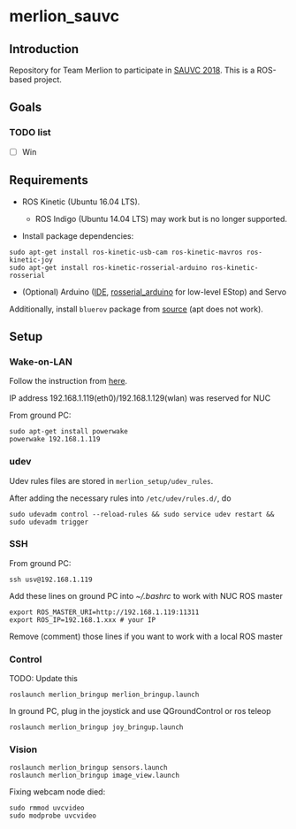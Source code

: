 # merlion_sauvc

## Introduction
Repository for Team Merlion to participate in [SAUVC 2018](https://sauvc.org/). This is a ROS-based project.

## Goals

### TODO list
- [ ] Win

## Requirements
- ROS Kinetic (Ubuntu 16.04 LTS). 
  - ROS Indigo (Ubuntu 14.04 LTS) may work but is no longer supported.

- Install package dependencies:
```
sudo apt-get install ros-kinetic-usb-cam ros-kinetic-mavros ros-kinetic-joy
sudo apt-get install ros-kinetic-rosserial-arduino ros-kinetic-rosserial
```

- (Optional) Arduino ([IDE](https://www.arduino.cc/en/Main/Software), [rosserial_arduino](http://wiki.ros.org/rosserial_arduino/Tutorials) for low-level EStop) and Servo

Additionally, install `bluerov` package from [source](https://github.com/bluerobotics/bluerov-ros-pkg#installation-from-source) (apt does not work).

## Setup
### Wake-on-LAN
Follow the instruction from [here](http://kodi.wiki/view/HOW-TO:Set_up_Wake-on-LAN_for_Ubuntu).

IP address 192.168.1.119(eth0)/192.168.1.129(wlan) was reserved for NUC

From ground PC:
```
sudo apt-get install powerwake
powerwake 192.168.1.119
```

### udev
Udev rules files are stored in `merlion_setup/udev_rules`.

After adding the necessary rules into `/etc/udev/rules.d/`, do
```
sudo udevadm control --reload-rules && sudo service udev restart && sudo udevadm trigger
```

### SSH
From ground PC:
```
ssh usv@192.168.1.119
```

Add these lines on ground PC into *~/.bashrc* to work with NUC ROS master
```
export ROS_MASTER_URI=http://192.168.1.119:11311
export ROS_IP=192.168.1.xxx # your IP
```
Remove (comment) those lines if you want to work with a local ROS master

### Control
TODO: Update this
```
roslaunch merlion_bringup merlion_bringup.launch
```

In ground PC, plug in the joystick and use QGroundControl or ros teleop
```
roslaunch merlion_bringup joy_bringup.launch
```

### Vision
```
roslaunch merlion_bringup sensors.launch
roslaunch merlion_bringup image_view.launch
```
Fixing webcam node died:
```
sudo rmmod uvcvideo
sudo modprobe uvcvideo
```
